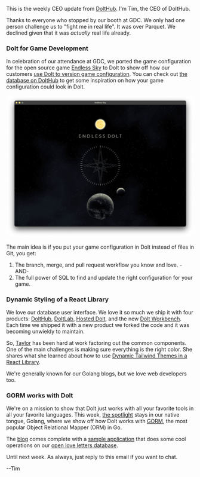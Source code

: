 This is the weekly CEO update from [DoltHub](https://www.dolthub.com/). I'm Tim, the CEO of DoltHub. 

Thanks to everyone who stopped by our booth at GDC. We only had one person challenge us to "fight me in real life". It was over Parquet. We declined given that it was *actually* real life already.

### Dolt for Game Development

In celebration of our attendance at GDC, we ported the game configuration for the open source game [Endless Sky](https://endless-sky.github.io/) to Dolt to show off how our customers [use Dolt to version game configuration](https://www.dolthub.com/blog/2024-03-18-dolt-for-gamedev/). You can check out [the database on DoltHub](https://www.dolthub.com/repositories/dolthub/endless-sky) to get some inspiration on how your game configuration could look in Dolt.

[![Endless Dolt](../images/endless-dolt.png)](https://www.dolthub.com/blog/2024-03-18-dolt-for-gamedev/)

The main idea is if you put your game configuration in Dolt instead of files in Git, you get:

1. The branch, merge, and pull request workflow you know and love.
-AND-
2. The full power of SQL to find and update the right configuration for your game.

### Dynamic Styling of a React Library

We love our database user interface. We love it so much we ship it with four products: [DoltHub](https://www.dolthub.com), [DoltLab](https://www.doltlab.com), [Hosted Dolt](https://hosted.doltdb.com), and the new [Dolt Workbench](https://github.com/dolthub/dolt-workbench). Each time we shipped it with a new product we forked the code and it was becoming unwieldy to maintain. 

So, [Taylor](https://www.dolthub.com/team#taylor) has been hard at work factoring out the common components. One of the main challenges is making sure everything is the right color. She shares what she learned about how to use [Dynamic Tailwind Themes in a React Library](https://www.dolthub.com/blog/2024-03-20-dynamic-tailwind-themes/).

We're generally known for our Golang blogs, but we love web developers too.

### GORM works with Dolt

We're on a mission to show that Dolt just works with all your favorite tools in all your favorite languages. This week, [the spotlight](https://www.dolthub.com/blog/2024-03-15-gorm-with-dolt/) stays in our native tongue, Golang, where we show off how Dolt works with [GORM](https://gorm.io/index.html), the most popular Object Relational Mapper (ORM) in Go.

The [blog](https://www.dolthub.com/blog/2024-03-15-gorm-with-dolt/) comes complete with a [sample application](https://github.com/dolthub/gorm-demo) that does some cool operations on our [open love letters database](https://www.dolthub.com/repositories/max-hoffman/letters).

Until next week. As always, just reply to this email if you want to chat.

--Tim